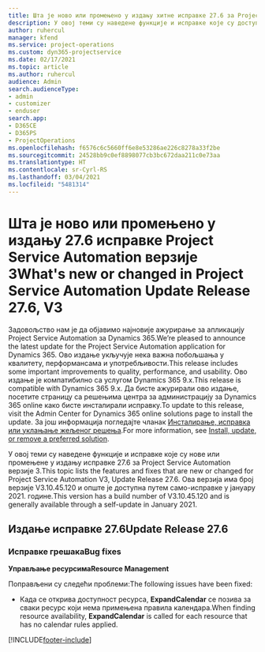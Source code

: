 ```yaml
---
title: Шта је ново или промењено у издању хитне исправке 27.6 за Project Service Automation верзије 3
description: У овој теми су наведене функције и исправке које су доступне у издању хитне исправке 27.6 за Project Service Automation верзије 3.
author: ruhercul
manager: kfend
ms.service: project-operations
ms.custom: dyn365-projectservice
ms.date: 02/17/2021
ms.topic: article
ms.author: ruhercul
audience: Admin
search.audienceType:
- admin
- customizer
- enduser
search.app:
- D365CE
- D365PS
- ProjectOperations
ms.openlocfilehash: f6576c6c5660ff6e8e53286ae226c8278a33f2be
ms.sourcegitcommit: 24528bb9c0ef8898077cb3bc672daa211c0e73aa
ms.translationtype: HT
ms.contentlocale: sr-Cyrl-RS
ms.lasthandoff: 03/04/2021
ms.locfileid: "5481314"
---
```

# <a name="whats-new-or-changed-in-project-service-automation-update-release-276-v3"></a><span data-ttu-id="1173e-103">Шта је ново или промењено у издању 27.6 исправке Project Service Automation верзије 3</span><span class="sxs-lookup"><span data-stu-id="1173e-103">What's new or changed in Project Service Automation Update Release 27.6, V3</span></span>

<span data-ttu-id="1173e-104">Задовољство нам је да објавимо најновије ажурирање за апликацију Project Service Automation за Dynamics 365.</span><span class="sxs-lookup"><span data-stu-id="1173e-104">We’re pleased to announce the latest update for the Project Service Automation application for Dynamics 365.</span></span> <span data-ttu-id="1173e-105">Ово издање укључује нека важна побољшања у квалитету, перформансама и употребљивости.</span><span class="sxs-lookup"><span data-stu-id="1173e-105">This release includes some important improvements to quality, performance, and usability.</span></span> <span data-ttu-id="1173e-106">Ово издање је компатибилно са услугом Dynamics 365 9.x.</span><span class="sxs-lookup"><span data-stu-id="1173e-106">This release is compatible with Dynamics 365 9.x.</span></span> <span data-ttu-id="1173e-107">Да бисте ажурирали ово издање, посетите страницу са решењима центра за администрацију за Dynamics 365 online како бисте инсталирали исправку.</span><span class="sxs-lookup"><span data-stu-id="1173e-107">To update to this release, visit the Admin Center for Dynamics 365 online solutions page to install the update.</span></span> <span data-ttu-id="1173e-108">За још информација погледајте чланак [Инсталирање, исправка или уклањање жељеног решења](https://docs.microsoft.com/power-platform/admin/install-remove-preferred-solution).</span><span class="sxs-lookup"><span data-stu-id="1173e-108">For more information, see [Install, update, or remove a preferred solution](https://docs.microsoft.com/power-platform/admin/install-remove-preferred-solution).</span></span>

<span data-ttu-id="1173e-109">У овој теми су наведене функције и исправке које су нове или промењене у издању исправке 27.6 за Project Service Automation верзије 3.</span><span class="sxs-lookup"><span data-stu-id="1173e-109">This topic lists the features and fixes that are new or changed for Project Service Automation V3, Update Release 27.6.</span></span> <span data-ttu-id="1173e-110">Ова верзија има број верзије V3.10.45.120 и опште је доступна путем само-исправке у јануару 2021. године.</span><span class="sxs-lookup"><span data-stu-id="1173e-110">This version has a build number of V3.10.45.120 and is generally available through a self-update in January 2021.</span></span>

## <a name="update-release-276"></a><span data-ttu-id="1173e-111">Издање исправке 27.6</span><span class="sxs-lookup"><span data-stu-id="1173e-111">Update Release 27.6</span></span>

### <a name="bug-fixes"></a><span data-ttu-id="1173e-112">Исправке грешака</span><span class="sxs-lookup"><span data-stu-id="1173e-112">Bug fixes</span></span>


<span data-ttu-id="1173e-113">**Управљање ресурсима**</span><span class="sxs-lookup"><span data-stu-id="1173e-113">**Resource Management**</span></span>

<span data-ttu-id="1173e-114">Поправљени су следећи проблеми:</span><span class="sxs-lookup"><span data-stu-id="1173e-114">The following issues have been fixed:</span></span>

- <span data-ttu-id="1173e-115">Када се открива доступност ресурса, **ExpandCalendar** се позива за сваки ресурс који нема примењена правила календара.</span><span class="sxs-lookup"><span data-stu-id="1173e-115">When finding resource availability, **ExpandCalendar** is called for each resource that has no calendar rules applied.</span></span>


[!INCLUDE[footer-include](../includes/footer-banner.md)]
